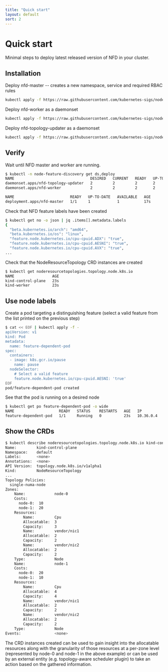 ```yaml
---
title: "Quick start"
layout: default
sort: 2
---
```


# Quick start

Minimal steps to deploy latest released version of NFD in your cluster.

## Installation

Deploy nfd-master -- creates a new namespace, service and required RBAC rules

```bash
kubectl apply -f https://raw.githubusercontent.com/kubernetes-sigs/node-feature-discovery/{{ site.release }}/nfd-master.yaml.template
```

Deploy nfd-worker as a daemonset

```bash
kubectl apply -f https://raw.githubusercontent.com/kubernetes-sigs/node-feature-discovery/{{ site.release }}/nfd-worker-daemonset.yaml.template
```

Deploy nfd-topology-updater as a daemonset

```bash
kubectl apply -f https://raw.githubusercontent.com/kubernetes-sigs/node-feature-discovery/{{ site.release }}/nfd-topology-updater-daemonset.yaml.template
```

## Verify

Wait until NFD master and worker are running.

```bash
$ kubectl -n node-feature-discovery get ds,deploy
NAME                                  DESIRED   CURRENT   READY   UP-TO-DATE   AVAILABLE   NODE SELECTOR   AGE
daemonset.apps/nfd-topology-updater   2         2         2       2            2           <none>          5s
daemonset.apps/nfd-worker             2         2         2       2            2           <none>          10s

NAME                         READY   UP-TO-DATE   AVAILABLE   AGE
deployment.apps/nfd-master   1/1     1            1           17s

```

Check that NFD feature labels have been created

```bash
$ kubectl get no -o json | jq .items[].metadata.labels
{
  "beta.kubernetes.io/arch": "amd64",
  "beta.kubernetes.io/os": "linux",
  "feature.node.kubernetes.io/cpu-cpuid.ADX": "true",
  "feature.node.kubernetes.io/cpu-cpuid.AESNI": "true",
  "feature.node.kubernetes.io/cpu-cpuid.AVX": "true",
...
```

Check that the NodeResourceTopology CRD instances are created
```bash
$ kubectl get noderesourcetopologies.topology.node.k8s.io
NAME                 AGE
kind-control-plane   23s
kind-worker          23s

```

## Use node labels

Create a pod targeting a distinguishing feature (select a valid feature from
the list printed on the previous step)

```bash
$ cat << EOF | kubectl apply -f -
apiVersion: v1
kind: Pod
metadata:
  name: feature-dependent-pod
spec:
  containers:
  - image: k8s.gcr.io/pause
    name: pause
  nodeSelector:
    # Select a valid feature
    feature.node.kubernetes.io/cpu-cpuid.AESNI: 'true'
EOF
pod/feature-dependent-pod created
```

See that the pod is running on a desired node

```bash
$ kubectl get po feature-dependent-pod -o wide
NAME                    READY   STATUS    RESTARTS   AGE   IP          NODE     NOMINATED NODE   READINESS GATES
feature-dependent-pod   1/1     Running   0          23s   10.36.0.4   node-2   <none>           <none>
```

## Show the CRDs

```bash
$ kubectl describe noderesourcetopologies.topology.node.k8s.io kind-control-plane
Name:         kind-control-plane
Namespace:    default
Labels:       <none>
Annotations:  <none>
API Version:  topology.node.k8s.io/v1alpha1
Kind:         NodeResourceTopology
...
Topology Policies:
  single-numa-node
Zones:
    Name:             node-0
    Costs:
      node-0:  10
      node-1:  20
    Resources:
        Name:         Cpu
        Allocatable:  3
        Capacity:     3
        Name:         vendor/nic1
        Allocatable:  2
        Capacity:     2
        Name:         vendor/nic2
        Allocatable:  2
        Capacity:     2
    Type:             Node
    Name:             node-1
    Costs:
      node-0:  20
      node-1:  10
    Resources:
        Name:         Cpu
        Allocatable:  4
        Capacity:     4
        Name:         vendor/nic1
        Allocatable:  2
        Capacity:     2
        Name:         vendor/nic2
        Allocatable:  2
        Capacity:     2
    Type:             Node
Events:               <none>
```
The CRD instances created can be used to gain insight into the allocatable resources along with the granularity of those resources at a per-zone level (represented by node-0 and node-1 in the above example) or can be used by an external entity (e.g. topology-aware scheduler plugin) to take an action based on the gathered information.
